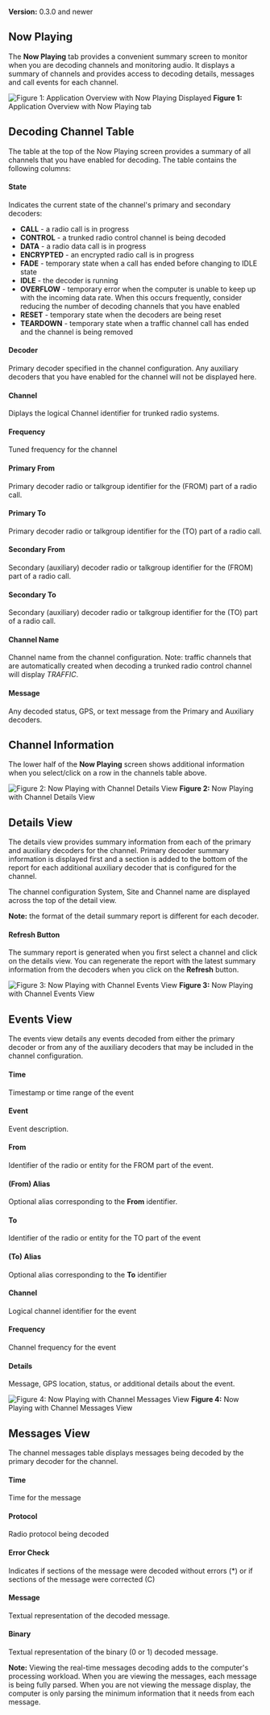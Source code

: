 **Version:** 0.3.0 and newer

Now Playing
---
The **Now Playing** tab provides a convenient summary screen to monitor when you
are decoding channels and monitoring audio.  It displays a summary of channels and
provides access to decoding details, messages and call events for each channel.

![Figure 1: Application Overview with Now Playing Displayed](v0.3/images/ApplicationOverview_V0.3.0.png)
**Figure 1:** Application Overview with Now Playing tab

Decoding Channel Table
---
The table at the top of the Now Playing screen provides a summary of all channels that you have 
enabled for decoding.  The table contains the following columns:

#### State
Indicates the current state of the channel's primary and secondary decoders:
* **CALL** - a radio call is in progress
* **CONTROL** - a trunked radio control channel is being decoded
* **DATA** - a radio data call is in progress
* **ENCRYPTED** - an encrypted radio call is in progress
* **FADE** - temporary state when a call has ended before changing to IDLE state
* **IDLE** - the decoder is running
* **OVERFLOW** - temporary error when the computer is unable to keep up with the incoming 
data rate.  When this occurs frequently, consider reducing the number of decoding channels
that you have enabled
* **RESET** - temporary state when the decoders are being reset
* **TEARDOWN** - temporary state when a traffic channel call has ended and the channel is 
being removed

#### Decoder
Primary decoder specified in the channel configuration.  Any auxiliary decoders that you have enabled
for the channel will not be displayed here.

#### Channel
Diplays the logical Channel identifier for trunked radio systems.

#### Frequency
Tuned frequency for the channel

#### Primary From
Primary decoder radio or talkgroup identifier for the (FROM) part of a radio call.

#### Primary To
Primary decoder radio or talkgroup identifier for the (TO) part of a radio call.

#### Secondary From
Secondary (auxiliary) decoder radio or talkgroup identifier for the (FROM) part of a radio call.

#### Secondary To
Secondary (auxiliary) decoder radio or talkgroup identifier for the (TO) part of a radio call.

#### Channel Name
Channel name from the channel configuration.  Note: traffic channels that are automatically created
when decoding a trunked radio control channel will display _TRAFFIC_.

#### Message
Any decoded status, GPS, or text message from the Primary and Auxiliary decoders.

Channel Information
---
The lower half of the **Now Playing** screen shows additional information when you select/click on a 
row in the channels table above.

![Figure 2: Now Playing with Channel Details View](v0.3/images/NowPlayingDetailsView_V0.3.0.png)
**Figure 2:** Now Playing with Channel Details View

Details View
---
The details view provides summary information from each of the primary and auxiliary decoders
for the channel.  Primary decoder summary information is displayed first and a section is added
to the bottom of the report for each additional auxiliary decoder that is configured for the
channel.

The channel configuration System, Site and Channel name are displayed across the top of the 
detail view.

**Note:** the format of the detail summary report is different for each decoder.

#### Refresh Button
The summary report is generated when you first select a channel and click on the details view.
You can regenerate the report with the latest summary information from the decoders when you
click on the **Refresh** button.

![Figure 3: Now Playing with Channel Events View](v0.3/images/NowPlayingEventsView_V0.3.0.png)
**Figure 3:** Now Playing with Channel Events View

Events View
---
The events view details any events decoded from either the primary decoder or from any of the
auxiliary decoders that may be included in the channel configuration.

#### Time
Timestamp or time range of the event

#### Event
Event description.  

#### From
Identifier of the radio or entity for the FROM part of the event.

#### (From) Alias
Optional alias corresponding to the **From** identifier.

#### To
Identifier of the radio or entity for the TO part of the event

#### (To) Alias
Optional alias corresponding to the **To** identifier

#### Channel
Logical channel identifier for the event

#### Frequency
Channel frequency for the event

#### Details
Message, GPS location, status, or additional details about the event.

![Figure 4: Now Playing with Channel Messages View](v0.3/images/NowPlayingMessagesView_V0.3.0.png)
**Figure 4:** Now Playing with Channel Messages View

Messages View
---
The channel messages table displays messages being decoded by the primary decoder for the
channel.

#### Time
Time for the message

#### Protocol
Radio protocol being decoded

#### Error Check
Indicates if sections of the message were decoded without errors (*) or if sections of the 
message were corrected (C)

#### Message
Textual representation of the decoded message.

#### Binary
Textual representation of the binary (0 or 1) decoded message.

**Note:**
Viewing the real-time messages decoding adds to the computer's processing workload.  When you 
are viewing the messages, each message is being fully parsed.  When you are not viewing the
message display, the computer is only parsing the minimum information that it needs from 
each message.
